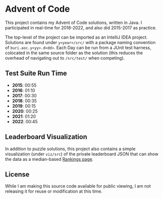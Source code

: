 # Advent of Code

This project contains my Advent of Code solutions, written in Java.
I participated in real-time for 2018-2022, and also did 2015-2017 as practice.

The top-level of the project can be imported as an IntelliJ IDEA project.
Solutions are found under `y<year>/src/` with a package naming convention of `buri.aoc.y<yy>.d<dd>`.
Each Day can be run from a JUnit test harness, colocated in the same source folder as the solution
(this reduces the overhead of navigating out to `/src/test/` when competing).

## Test Suite Run Time

* **2015**: 00:55
* **2016**: 01:10
* **2017**: 00:30
* **2018**: 00:35
* **2019**: 00:15
* **2020**: 00:25
* **2021**: 01:20
* **2022**: 00:45

## Leaderboard Visualization

In addition to puzzle solutions, this project also contains a simple visualization (under `viz/src`) of the private leaderboard JSON
that can show the data as a median-based [Rankings page](http://aoc.urizone.net).

## License

While I am making this source code available for public viewing, I am not releasing it for reuse or modification at this time.